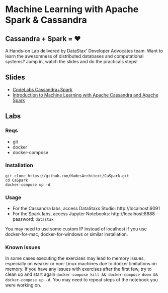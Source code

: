 # Machine Learning with Apache Spark & Cassandra
## Cassandra + Spark = ❤️ 

A Hands-on Lab delivered by DataStax' Developer Advocates team. Want to learn the awesomness of distributed databases and computational systems? Jump in, watch the slides and do the practicals steps!

## Slides

* [CodeLabs Cassandra+Spark](./slides/CodeLabs_Cassandra.pdf)
* [Introduction to Machine Learning with Apache Cassandra and Apache Spark](./slides/Intro%20to%20ML%20with%20C_%20and%20Spark.pdf)

## Labs

### Reqs

- git
- docker
- docker-compose

### Installation

```
git clone https://github.com/HadesArchitect/CaSpark.git
cd CaSpark
docker-compose up -d
```

### Usage

- For the Cassandra labs, access DataStaxs Studio: http://localhost:9091
- For the Spark labs, access Jupyter Notebooks:   http://localhost:8888 password: `datastax`

You may need to use some custom IP instead of localhost if you use docker-for-mac, docker-for-windows or similar installation.

### Known Issues

In some cases executing the exercises may lead to memory issues, especially on weaker or non-Linux machines due to docker limitations on memory. If you have any issues with exercises after the first few, try to clean up and start again `docker-compose kill && docker-compose down && docker-compose up -d`. You may need to repeat steps of the notebook you were working on.
